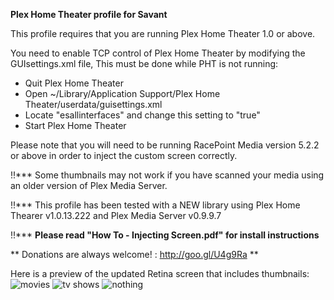 **Plex Home Theater profile for Savant**

This profile requires that you are running Plex Home Theater 1.0 or above.

You need to enable TCP control of Plex Home Theater by modifying the GUIsettings.xml file, This must be done while PHT is not running:

 - Quit Plex Home Theater 
 - Open ~/Library/Application Support/Plex Home Theater/userdata/guisettings.xml
 - Locate "esallinterfaces" and change this setting to "true"
 - Start Plex Home Theater


Please note that you will need to be running RacePoint Media version 5.2.2 or above in order to inject the custom screen correctly.

!!*** Some thumbnails may not work if you have scanned your media using an older version of Plex Media Server.

!!*** This profile has been tested with a NEW library using Plex Home Thearer v1.0.13.222 and Plex Media Server v0.9.9.7


!!*** **Please read "How To - Injecting Screen.pdf" for install instructions**

** Donations are always welcome! : http://goo.gl/U4g9Ra **

Here is a preview of the updated Retina screen that includes thumbnails:
![movies](https://copy.com/fWsLoII7mHoOh436)
![tv shows](https://copy.com/4k9Jq1QCPIhgckB3)
![nothing](https://copy.com/mzk96MzcKtEJLtIQ)

